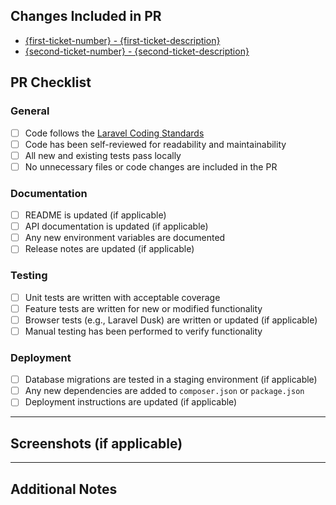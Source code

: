## Changes Included in PR

- [{first-ticket-number} - {first-ticket-description}]({link-to-Jira-ticket})
- [{second-ticket-number} - {second-ticket-description}]({link-to-Jira-ticket})

## PR Checklist

### **General**
- [ ] Code follows the [Laravel Coding Standards](https://laravel.com/docs/11.x/contributions#coding-style)
- [ ] Code has been self-reviewed for readability and maintainability
- [ ] All new and existing tests pass locally
- [ ] No unnecessary files or code changes are included in the PR

### **Documentation**
- [ ] README is updated (if applicable)
- [ ] API documentation is updated (if applicable)
- [ ] Any new environment variables are documented
- [ ] Release notes are updated (if applicable)

### **Testing**
- [ ] Unit tests are written with acceptable coverage
- [ ] Feature tests are written for new or modified functionality
- [ ] Browser tests (e.g., Laravel Dusk) are written or updated (if applicable)
- [ ] Manual testing has been performed to verify functionality

### **Deployment**
- [ ] Database migrations are tested in a staging environment (if applicable)
- [ ] Any new dependencies are added to `composer.json` or `package.json`
- [ ] Deployment instructions are updated (if applicable)

---

## Screenshots (if applicable)

<!-- Add screenshots or GIFs to visually demonstrate the changes, especially for UI updates -->

---

## Additional Notes

<!-- Add any additional context, notes, or questions for reviewers -->
